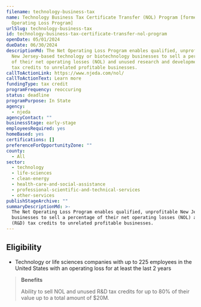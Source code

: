 ```yaml
---
filename: technology-business-tax
name: Technology Business Tax Certificate Transfer (NOL) Program [formerly Net
  Operating Loss Program]
urlSlug: technology-business-tax
id: technology-business-tax-certificate-transfer-nol-program
openDate: 05/01/2024
dueDate: 06/30/2024
descriptionMd: The Net Operating Loss Program enables qualified, unprofitable
  New Jersey-based technology or biotechnology businesses to sell a percentage
  of their net operating losses (NOL) and unused research and development (R&D)
  tax credits to unrelated profitable businesses.
callToActionLink: https://www.njeda.com/nol/
callToActionText: Learn more
fundingType: tax credit
programFrequency: reoccuring
status: deadline
programPurpose: In State
agency:
  - njeda
agencyContact: ""
businessStage: early-stage
employeesRequired: yes
homeBased: yes
certifications: []
preferenceForOpportunityZone: ""
county:
  - All
sector:
  - technology
  - life-sciences
  - clean-energy
  - health-care-and-social-assistance
  - professional-scientific-and-technical-services
  - other-services
publishStageArchive: ""
summaryDescriptionMd: >-
  The Net Operating Loss Program enables qualified, unprofitable New Jersey-based technology or biotechnology
  businesses to sell a percentage of their net operating losses (NOL) and unused research and development
  (R&D) tax credits to unrelated profitable businesses.
---
```


## Eligibility

- Technology or life sciences companies with up to 225 employees in the United States with an operating loss for at least the last 2 years

> **Benefits**
>
> Ability to sell NOL and unused R&D tax credits for up to 80% of their value up to a total amount of $20M.
